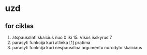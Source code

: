 # uzd

## for ciklas

1. atspausdinti skaicius nuo 0 iki 15. Visus isskyrus 7
2. parasyti funkcija kuri atlieka [1] pratima
3. parasyti funkcija kuri nespausdina argumentu nurodyto skaiciaus
